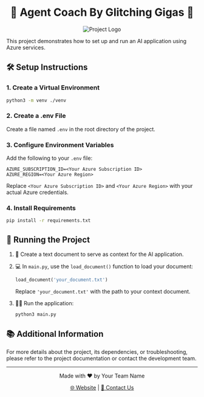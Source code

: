 <div align="center">

# 🚀 Agent Coach By Glitching Gigas 🤖

<img src="/api/placeholder/150/150" alt="Project Logo" />

</div>

This project demonstrates how to set up and run an AI application using Azure services.

## 🛠️ Setup Instructions

### 1. Create a Virtual Environment

```bash
python3 -m venv ./venv
```

### 2. Create a .env File

Create a file named `.env` in the root directory of the project.

### 3. Configure Environment Variables

Add the following to your `.env` file:

```
AZURE_SUBSCRIPTION_ID=<Your Azure Subscription ID>
AZURE_REGION=<Your Azure Region>
```

Replace `<Your Azure Subscription ID>` and `<Your Azure Region>` with your actual Azure credentials.

### 4. Install Requirements

```bash
pip install -r requirements.txt
```

## 🚀 Running the Project

1. 📄 Create a text document to serve as context for the AI application.

2. 💻 In `main.py`, use the `load_document()` function to load your document:

   ```python
   load_document('your_document.txt')
   ```

   Replace `'your_document.txt'` with the path to your context document.

3. 🏃‍♂️ Run the application:

   ```bash
   python3 main.py
   ```

## 📚 Additional Information

For more details about the project, its dependencies, or troubleshooting, please refer to the project documentation or contact the development team.

<div align="center">

---

Made with ❤️ by Your Team Name

[🌐 Website](https://example.com) | [📧 Contact Us](mailto:contact@example.com)

</div>
